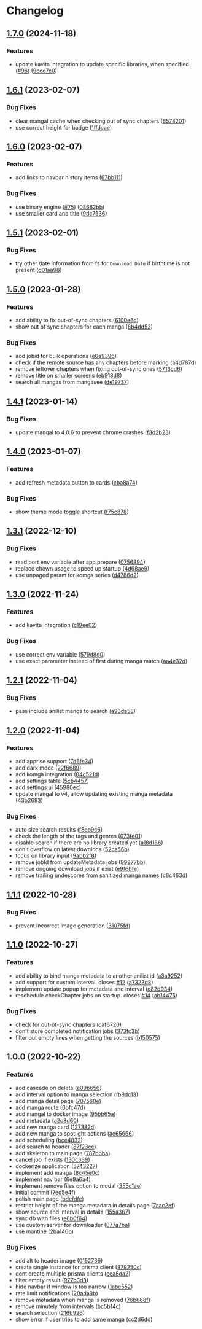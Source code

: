 # Changelog


## [1.7.0](https://github.com/CircuitQuest/kaizoku/compare/kaizoku-v1.6.1...kaizoku-v1.7.0) (2024-11-18)


### Features

* update kavita integration to update specific libraries, when specified ([#96](https://github.com/CircuitQuest/kaizoku/issues/96)) ([9ccd7c0](https://github.com/CircuitQuest/kaizoku/commit/9ccd7c0241517f37910d8549668d52fb9dcf9c0f))

## [1.6.1](https://github.com/oae/kaizoku/compare/kaizoku-v1.6.0...kaizoku-v1.6.1) (2023-02-07)


### Bug Fixes

* clear mangal cache when checking out of sync chapters ([6578201](https://github.com/oae/kaizoku/commit/6578201736b2c7e523f1e2a0518802dd7fb3154c))
* use correct height for badge ([1ffdcae](https://github.com/oae/kaizoku/commit/1ffdcaed4b1ed8c17842f639dc74a2b5ee861a21))

## [1.6.0](https://github.com/oae/kaizoku/compare/kaizoku-v1.5.1...kaizoku-v1.6.0) (2023-02-07)


### Features

* add links to navbar history items ([67bb111](https://github.com/oae/kaizoku/commit/67bb111e77457dba768703ce36a4504936dfacc0))


### Bug Fixes

* use binary engine ([#75](https://github.com/oae/kaizoku/issues/75)) ([08662bb](https://github.com/oae/kaizoku/commit/08662bb72ffa75704d67a4a1aac1d2bd861341bc))
* use smaller card and title ([9dc7536](https://github.com/oae/kaizoku/commit/9dc7536767e218803a6a78ca349eb9012be138d4))

## [1.5.1](https://github.com/oae/kaizoku/compare/kaizoku-v1.5.0...kaizoku-v1.5.1) (2023-02-01)


### Bug Fixes

* try other date information from fs for `Download Date` if birthtime is not present ([d01aa98](https://github.com/oae/kaizoku/commit/d01aa985fa22e867b17e2d3e9a444e759129d18d))

## [1.5.0](https://github.com/oae/kaizoku/compare/kaizoku-v1.4.1...kaizoku-v1.5.0) (2023-01-28)


### Features

* add ability to fix out-of-sync chapters ([6100e6c](https://github.com/oae/kaizoku/commit/6100e6c8809b133e52d714e2be0091bfbc447100))
* show out of sync chapters for each manga ([6b4dd53](https://github.com/oae/kaizoku/commit/6b4dd53a8ef4cc3e33d5cdcee1d13654905b0fbb))


### Bug Fixes

* add jobid for bulk operations ([e0a939b](https://github.com/oae/kaizoku/commit/e0a939b7ec90651441dcb2fd03c8e39c1086ff76))
* check if the remote source has any chapters before marking ([a4d787d](https://github.com/oae/kaizoku/commit/a4d787d5390859b59299480ade6db332e8c738e6))
* remove leftover chapters when fixing out-of-sync ones ([5713cd6](https://github.com/oae/kaizoku/commit/5713cd6f0cf51cda801c6007792e9a2bc91b52cf))
* remove title on smaller screens ([eb918d8](https://github.com/oae/kaizoku/commit/eb918d8969298195fadecf7b9d4b3b61f14a5175))
* search all mangas from mangasee ([de19737](https://github.com/oae/kaizoku/commit/de197373a1b3935b72cc9df16a22a4998974b3f2))

## [1.4.1](https://github.com/oae/kaizoku/compare/kaizoku-v1.4.0...kaizoku-v1.4.1) (2023-01-14)


### Bug Fixes

* update mangal to 4.0.6 to prevent chrome crashes ([f3d2b23](https://github.com/oae/kaizoku/commit/f3d2b2330e8dfc7c86f117e64f152458f4d3f566))

## [1.4.0](https://github.com/oae/kaizoku/compare/kaizoku-v1.3.1...kaizoku-v1.4.0) (2023-01-07)


### Features

* add refresh metadata button to cards ([cba8a74](https://github.com/oae/kaizoku/commit/cba8a74e9314b0b59d49196cd2ec97b30a9c0bc2))


### Bug Fixes

* show theme mode toggle shortcut ([f75c878](https://github.com/oae/kaizoku/commit/f75c8782572a1f19c3b5bb3a80935b4baeebd53b))

## [1.3.1](https://github.com/oae/kaizoku/compare/kaizoku-v1.3.0...kaizoku-v1.3.1) (2022-12-10)


### Bug Fixes

* read port env variable after app.prepare ([0756894](https://github.com/oae/kaizoku/commit/0756894e29eb8be5f48dfe8f72ee21162bc2c67c))
* replace chown usage to speed up startup ([4d68ae9](https://github.com/oae/kaizoku/commit/4d68ae9a2cb7a4e4051fca94938c596cffbf451f))
* use unpaged param for komga series ([d4786d2](https://github.com/oae/kaizoku/commit/d4786d24eb2a7bfc22895c02dc591d5da1aa23d3))

## [1.3.0](https://github.com/oae/kaizoku/compare/kaizoku-v1.2.1...kaizoku-v1.3.0) (2022-11-24)


### Features

* add kavita integration ([c19ee02](https://github.com/oae/kaizoku/commit/c19ee02dbd3feaf265e3c979f5f13cbbab42de40))


### Bug Fixes

* use correct env variable ([579d8d0](https://github.com/oae/kaizoku/commit/579d8d0d3a2a4f78d4f3d45b12d8524ce65d53f7))
* use exact parameter instead of first during manga match ([aa4e32d](https://github.com/oae/kaizoku/commit/aa4e32dd3d1ca09414498c19ce484b2603537c8f))

## [1.2.1](https://github.com/oae/kaizoku/compare/kaizoku-v1.2.0...kaizoku-v1.2.1) (2022-11-04)


### Bug Fixes

* pass include anilist manga to search ([a93da58](https://github.com/oae/kaizoku/commit/a93da58a87e7a7b1ed9b57b81e43ac692c9d47aa))

## [1.2.0](https://github.com/oae/kaizoku/compare/kaizoku-v1.1.1...kaizoku-v1.2.0) (2022-11-04)


### Features

* add apprise support ([7d6fe34](https://github.com/oae/kaizoku/commit/7d6fe34db6c77a5d1b274da036cf8669fef6058d))
* add dark mode ([22f6689](https://github.com/oae/kaizoku/commit/22f6689f2306db619ec669497371bc92d6154ab4))
* add komga integration ([04c521d](https://github.com/oae/kaizoku/commit/04c521de5b4b429172990fe45c579a3883fdc752))
* add settings table ([5cb4457](https://github.com/oae/kaizoku/commit/5cb44571830b014e62984e13ba7dbbe21d334622))
* add settings ui ([45980ec](https://github.com/oae/kaizoku/commit/45980ecb8b1883fbcc27bc159b7a89035ca96978))
* update mangal to v4, allow updating existing manga metadata ([43b2693](https://github.com/oae/kaizoku/commit/43b26938d4d158365ceaac1b80ef9800f70e9ceb))


### Bug Fixes

* auto size search results ([f8eb9c6](https://github.com/oae/kaizoku/commit/f8eb9c65f1a08baf9f208996413ebac85ee808f8))
* check the length of the tags and genres ([073fe01](https://github.com/oae/kaizoku/commit/073fe0166fa78c2e418f5c5a833eae370e8969da))
* disable search if there are no library created yet ([a18d166](https://github.com/oae/kaizoku/commit/a18d1668596a6877a820a4262a792e44eef28154))
* don't overflow on latest downlods ([52ca56b](https://github.com/oae/kaizoku/commit/52ca56b04776417a733ba98b0fc8d68b6b47c1a0))
* focus on library input ([9abb2f8](https://github.com/oae/kaizoku/commit/9abb2f846f755ae61e61c6d1d41f92bfe35eeccb))
* remove jobId from updateMetadata jobs ([99877bb](https://github.com/oae/kaizoku/commit/99877bb45aa543e1cfbf81afd74e8920cb3058a9))
* remove ongoing download jobs if exist ([e9f6bfe](https://github.com/oae/kaizoku/commit/e9f6bfec237996a1b7355b0968ce5f3f15222ca9))
* remove trailing undescores from sanitized manga names ([c8c463d](https://github.com/oae/kaizoku/commit/c8c463d6e12221af0bd130c9c47e5f75c365a5be))

## [1.1.1](https://github.com/oae/kaizoku/compare/kaizoku-v1.1.0...kaizoku-v1.1.1) (2022-10-28)


### Bug Fixes

* prevent incorrect image generation ([31075fd](https://github.com/oae/kaizoku/commit/31075fd7aceb3d9dfe603541a52dd165d30e82c7))

## [1.1.0](https://github.com/oae/kaizoku/compare/kaizoku-v1.0.0...kaizoku-v1.1.0) (2022-10-27)


### Features

* add ability to bind manga metadata to another anilist id ([a3a9252](https://github.com/oae/kaizoku/commit/a3a9252bc8a613e570ea3df312b49a7e923cb9df))
* add support for custom interval. closes [#12](https://github.com/oae/kaizoku/issues/12) ([a7323d8](https://github.com/oae/kaizoku/commit/a7323d8c4c45312a551c8e82472e4bcd982bca08))
* implement update popup for metadata and interval ([e82d934](https://github.com/oae/kaizoku/commit/e82d93452a7745603d5d9cdb2a93fc949d3ab79f))
* reschedule checkChapter jobs on startup. closes [#14](https://github.com/oae/kaizoku/issues/14) ([ab14475](https://github.com/oae/kaizoku/commit/ab1447533bb888189778d47033323c3c1da1df73))


### Bug Fixes

* check for out-of-sync chapters ([caf6720](https://github.com/oae/kaizoku/commit/caf6720dacda4de28d8da2a5bf61442f55384245))
* don't store completed notification jobs ([373fc3b](https://github.com/oae/kaizoku/commit/373fc3b8bd46b86fbc8f21cf362772b9d629b9b9))
* filter out empty lines when getting the sources ([b150575](https://github.com/oae/kaizoku/commit/b150575b7f1d869bd214ee4be707b1dec892c046))

## 1.0.0 (2022-10-22)


### Features

* add cascade on delete ([e09b656](https://github.com/oae/kaizoku/commit/e09b656917a59e8a47cf67b077d1311be83ca9e4))
* add interval option to manga selection ([fb9dc13](https://github.com/oae/kaizoku/commit/fb9dc133cf9071b04f6f3f7c434991e5f28be620))
* add manga detail page ([707560e](https://github.com/oae/kaizoku/commit/707560ef2fe3ce02c5031ad2cb336a21f1dd8344))
* add manga route ([0bfc47d](https://github.com/oae/kaizoku/commit/0bfc47d8a5979b5af952c850e6504c49c8f1961d))
* add mangal to docker image ([95bb65a](https://github.com/oae/kaizoku/commit/95bb65a2b65ede4af15338b1b0f28cf74f7ac806))
* add metadata ([a2c3d60](https://github.com/oae/kaizoku/commit/a2c3d605d4534c9ba704122367cd85356b77e2f3))
* add new manga card ([127382d](https://github.com/oae/kaizoku/commit/127382d220368b8bc7247db80c536d36ab8ecc41))
* add new manga to spotlight actions ([ae65666](https://github.com/oae/kaizoku/commit/ae65666aafb2cad523c1e16b0dc256997e9326d6))
* add scheduling ([bce4832](https://github.com/oae/kaizoku/commit/bce483282bc90ba7770a2d070affe59ab6842617))
* add search to header ([87f23cc](https://github.com/oae/kaizoku/commit/87f23cc8858415585cea16509af48612b45f5db7))
* add skeleton to main page ([787bbba](https://github.com/oae/kaizoku/commit/787bbbacfab6295332824cf6429a1385e501ec60))
* cancel job if exists ([130c339](https://github.com/oae/kaizoku/commit/130c3393734bdf850297808009cd0ccbffc08286))
* dockerize application ([5743227](https://github.com/oae/kaizoku/commit/57432270a5ce39ddbcdbb852fb1ef3fc09cbcfca))
* implement add manga ([8c45e0c](https://github.com/oae/kaizoku/commit/8c45e0cb1aa543bfa2938fe2a7713f4ca0baf35f))
* implement nav bar ([6e9a6a4](https://github.com/oae/kaizoku/commit/6e9a6a4e018bea1c22386aa4987c55788d6fb956))
* implement remove files option to modal ([355c1ae](https://github.com/oae/kaizoku/commit/355c1aebde3d7283fbc548b990c656ca61f1cba1))
* initial commit ([7ed5e4f](https://github.com/oae/kaizoku/commit/7ed5e4f2e10125737a061c66a1fd343fa641c6e7))
* polish main page ([bdefdfc](https://github.com/oae/kaizoku/commit/bdefdfc3fc22fbcd4884408cf5f63e9e9173b45e))
* restrict height of the manga metadata in details page ([7aac2ef](https://github.com/oae/kaizoku/commit/7aac2ef54931bcad6c22c93b81165057678ea073))
* show source and interval in details ([155a367](https://github.com/oae/kaizoku/commit/155a367f1e47c4a3dc3542c5fa32e78c49b68236))
* sync db with files ([e6b6f64](https://github.com/oae/kaizoku/commit/e6b6f64513708b602af1a64f65647885dea6f611))
* use custom server for downloader ([077a7ba](https://github.com/oae/kaizoku/commit/077a7ba2f4adcf8d34a4a7ca62ac76f9cafb2d79))
* use mantine ([2ba146b](https://github.com/oae/kaizoku/commit/2ba146b330a088f04715bedde1fa7bdb82a7d9db))


### Bug Fixes

* add alt to header image ([0152736](https://github.com/oae/kaizoku/commit/015273613c65bfc2deb8a826a465aa1338437acb))
* create single instance for prisma client ([879250c](https://github.com/oae/kaizoku/commit/879250c0238c8f2c1f9b4139518b3bd4c0a556d4))
* dont create multiple prisma clients ([cea8da2](https://github.com/oae/kaizoku/commit/cea8da23abd990b40196661cb7843475590483c3))
* filter empty result ([977b3d8](https://github.com/oae/kaizoku/commit/977b3d8c321cfe6a37b74b3880adce46cfa7643d))
* hide navbar if window is too narrow ([1abe552](https://github.com/oae/kaizoku/commit/1abe552f23781763282bca2f498e36d6f3cb5bb3))
* rate limit notifications ([20ada9b](https://github.com/oae/kaizoku/commit/20ada9ba1abb69594e1998cda347b9faaec2d037))
* remove metadata when manga is removed ([76b688f](https://github.com/oae/kaizoku/commit/76b688f889d6d87d8951626013c7d0c901d388df))
* remove minutely from intervals ([bc5b14c](https://github.com/oae/kaizoku/commit/bc5b14c1c071e3b6ef09f2d40bd5515fb4ca941b))
* search selection ([216b926](https://github.com/oae/kaizoku/commit/216b9261e04e91a78c7e6729cc4b86c24be520b9))
* show error if user tries to add same manga ([cc2d6dd](https://github.com/oae/kaizoku/commit/cc2d6dda60a2854951c50d7e148dc0409f400276))
